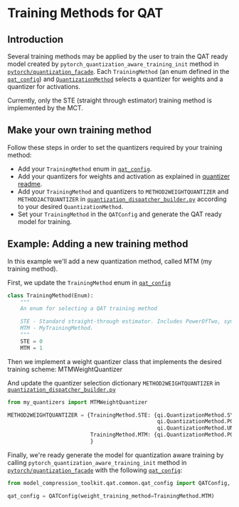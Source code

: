 # Training Methods for QAT

## Introduction

Several training methods may be applied by the user to train the QAT ready model
created by `pytorch_quantization_aware_training_init` method in [`pytorch/quantization_facade`](./model_compression_toolkit/qat/pytorch/quantization_facade.py).
Each `TrainingMethod` (an enum defined in the [`qat_config`](./model_compression_toolkit/qat/common/qat_config.py)) 
and [`QuantizationMethod`](./model_compression_toolkit/core/common/target_platform/op_quantization_config.py)
selects a quantizer for weights and a quantizer for activations.

Currently, only the STE (straight through estimator) training method is implemented by the MCT.

## Make your own training method

Follow these steps in order to set the quantizers required by your training method:
- Add your `TrainingMethod` enum in [`qat_config`](./model_compression_toolkit/qat/common/qat_config.py).
- Add your quantizers for weights and activation as explained in [quantizer readme](./model_compression_toolkit/quantizers_infrastructure/pytorch).
- Add your `TrainingMethod` and quantizers to `METHOD2WEIGHTQUANTIZER` and `METHOD2ACTQUANTIZER` in [`quantization_dispatcher_builder.py`](./model_compression_toolkit/qat/pytorch/quantizer/quantization_dispatcher_builder.py)
according to your desired `QuantizationMethod`.  
- Set your `TrainingMethod` in the `QATConfig` and generate the QAT ready model for training. 

   
## Example: Adding a new training method

In this example we'll add a new quantization method, called MTM (my training method).

First, we update the `TrainingMethod` enum in [`qat_config`](./model_compression_toolkit/qat/common/qat_config.py)
```python
class TrainingMethod(Enum):
    """
    An enum for selecting a QAT training method

    STE - Standard straight-through estimator. Includes PowerOfTwo, symmetric & uniform quantizers
    MTM - MyTrainingMethod.
    """
    STE = 0
    MTM = 1
```

Then we implement a weight quantizer class that implements the desired training scheme: MTMWeightQuantizer

And update the quantizer selection dictionary `METHOD2WEIGHTQUANTIZER` in [`quantization_dispatcher_builder.py`](./model_compression_toolkit/qat/pytorch/quantizer/quantization_dispatcher_builder.py)

```python
from my_quantizers import MTMWeightQuantizer

METHOD2WEIGHTQUANTIZER = {TrainingMethod.STE: {qi.QuantizationMethod.SYMMETRIC: STEWeightQuantizer,
                                               qi.QuantizationMethod.POWER_OF_TWO: STEWeightQuantizer,
                                               qi.QuantizationMethod.UNIFORM: STEUniformWeightQuantizer},
                          TrainingMethod.MTM: {qi.QuantizationMethod.POWER_OF_TWO: MTMWeightQuantizer}
                          }
```

Finally, we're ready generate the model for quantization aware training
by calling `pytorch_quantization_aware_training_init` method in [`pytorch/quantization_facade`](./model_compression_toolkit/qat/pytorch/quantization_facade.py)
with the following [`qat_config`](./model_compression_toolkit/qat/common/qat_config.py):

```python
from model_compression_toolkit.qat.common.qat_config import QATConfig, TrainingMethod

qat_config = QATConfig(weight_training_method=TrainingMethod.MTM)
```
